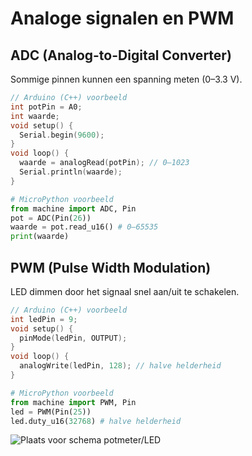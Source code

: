 # Analoge signalen en PWM

## ADC (Analog-to-Digital Converter)
Sommige pinnen kunnen een spanning meten (0–3.3 V).

```cpp
// Arduino (C++) voorbeeld
int potPin = A0;
int waarde;
void setup() {
  Serial.begin(9600);
}
void loop() {
  waarde = analogRead(potPin); // 0–1023
  Serial.println(waarde);
}
```

```python
# MicroPython voorbeeld
from machine import ADC, Pin
pot = ADC(Pin(26))
waarde = pot.read_u16() # 0–65535
print(waarde)
```

## PWM (Pulse Width Modulation)
LED dimmen door het signaal snel aan/uit te schakelen.

```cpp
// Arduino (C++) voorbeeld
int ledPin = 9;
void setup() {
  pinMode(ledPin, OUTPUT);
}
void loop() {
  analogWrite(ledPin, 128); // halve helderheid
}
```

```python
# MicroPython voorbeeld
from machine import PWM, Pin
led = PWM(Pin(25))
led.duty_u16(32768) # halve helderheid
```

![Plaats voor schema potmeter/LED](PLACEHOLDER_POTMETER_LED_SCHEMA)
